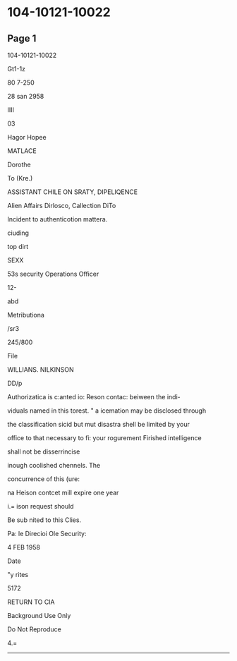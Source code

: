 # 104-10121-10022

## Page 1

104-10121-10022

Gt1-1z

80 7-250

28 san 2958

IIII

03

Hagor Hopee

MATLACE

Dorothe

To (Kre.)

ASSISTANT CHILE ON SRATY, DIPELIQENCE

Alien Affairs Dirlosco, Callection DiTo

Incident to authenticotion mattera.

ciuding

top dirt

SEXX

53s security Operations Officer

12-

abd

Metributiona

/sr3

245/800

File

WILLIANS. NILKINSON

DD/p

Authorizatica is c:anted io: Reson contac: beiween the indi-

viduals named in this torest. " a icemation may be disclosed through

the classification sicid but mut disastra shell be limited by your

office to that necessary to fi: your rogurement Firished intelligence

shall not be disserrincise

inough coolished chennels. The

concurrence of this (ure:

na Heison contcet mill expire one year

i.= ison request should

Be sub nited to this Clies.

Pa: le Direcioi Ole Security:

4 FEB 1958

Date

"y rites

5172

RETURN TO CIA

Background Use Only

Do Not Reproduce

4.=

---


